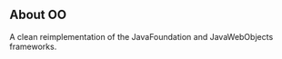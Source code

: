About OO
--------------------

A clean reimplementation of the JavaFoundation and JavaWebObjects frameworks.
